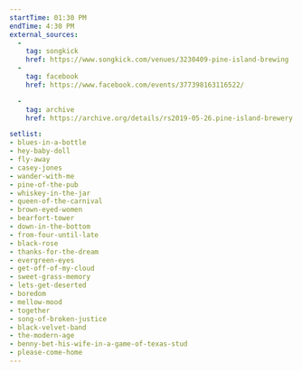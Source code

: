 ```yaml
---
startTime: 01:30 PM
endTime: 4:30 PM
external_sources:
  -
    tag: songkick
    href: https://www.songkick.com/venues/3230409-pine-island-brewing
  -
    tag: facebook
    href: https://www.facebook.com/events/377398163116522/

  -
    tag: archive
    href: https://archive.org/details/rs2019-05-26.pine-island-brewery.dr-05

setlist:
- blues-in-a-bottle
- hey-baby-doll
- fly-away
- casey-jones
- wander-with-me
- pine-of-the-pub
- whiskey-in-the-jar
- queen-of-the-carnival
- brown-eyed-women
- bearfort-tower
- down-in-the-bottom
- from-four-until-late
- black-rose
- thanks-for-the-dream
- evergreen-eyes
- get-off-of-my-cloud
- sweet-grass-memory
- lets-get-deserted
- boredom
- mellow-mood
- together
- song-of-broken-justice
- black-velvet-band
- the-modern-age
- benny-bet-his-wife-in-a-game-of-texas-stud
- please-come-home
---
```

